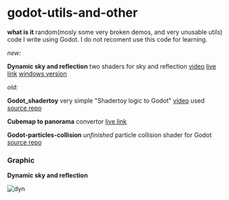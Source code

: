 # godot-utils-and-other
**what is it** random(mosly some very broken demos, and very unusable utils) code I write using Godot. I do not recoment use this code for learning.

*new:*

**Dynamic sky and reflection** two shaders for sky and reflection [video](https://youtu.be/IQ-yw19xBQ8) [live link](https://danilw.github.io/godot-utils-and-other/dyn_sky_refl/web/dsr.html) [windows version](https://danilw.github.io/godot-utils-and-other/dyn_sky_refl/bin/win.zip)

*old:*

**Godot_shadertoy** very simple "Shadertoy logic to Godot" [video](https://youtu.be/v48O7Nk_n4g) used [source repo](https://github.com/danilw/GLSL-howto/tree/master/Godot_shadertoy)

**Cubemap to panorama** convertor [live link](https://danilw.github.io/GLSL-howto/cubemap_to_panorama_js/cubemap_to_panorama.html) 

**Godot-particles-collision** *unfinished* particle collision shader for Godot [source repo](https://github.com/danilw/Godot-particles-collision)

### Graphic

**Dynamic sky and reflection**

![dyn](https://danilw.github.io/godot-utils-and-other/dyn_sky_refl/dsr.jpg)
